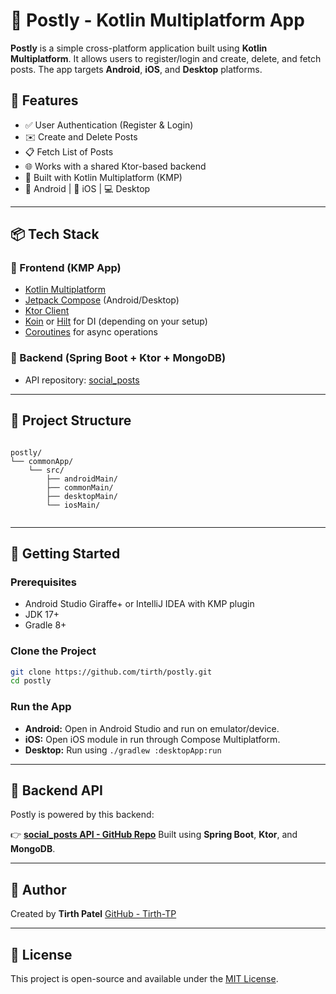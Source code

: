 # 📝 Postly - Kotlin Multiplatform App

**Postly** is a simple cross-platform application built using **Kotlin Multiplatform**. It allows users to register/login and create, delete, and fetch posts. The app targets **Android**, **iOS**, and **Desktop** platforms.

## 🔧 Features

- ✅ User Authentication (Register & Login)
- ✉️ Create and Delete Posts
- 📋 Fetch List of Posts
- 🌐 Works with a shared Ktor-based backend
- 🚀 Built with Kotlin Multiplatform (KMP)
- 📱 Android | 🍏 iOS | 💻 Desktop

---

## 📦 Tech Stack

### 🔸 Frontend (KMP App)
- [Kotlin Multiplatform](w)
- [Jetpack Compose](w) (Android/Desktop)
- [Ktor Client](w)
- [Koin](w) or [Hilt](w) for DI (depending on your setup)
- [Coroutines](w) for async operations

### 🔹 Backend (Spring Boot + Ktor + MongoDB)
- API repository: [social_posts](https://github.com/Tirth-TP/social_posts)

---

## 📁 Project Structure
```

postly/
└── commonApp/
    └── src/
        ├── androidMain/
        ├── commonMain/
        ├── desktopMain/
        └── iosMain/


````

---

## 🚀 Getting Started

### Prerequisites
- Android Studio Giraffe+ or IntelliJ IDEA with KMP plugin
- JDK 17+
- Gradle 8+

### Clone the Project

```bash
git clone https://github.com/tirth/postly.git
cd postly
````

### Run the App

* **Android:** Open in Android Studio and run on emulator/device.
* **iOS:** Open iOS module in run through Compose Multiplatform.
* **Desktop:** Run using `./gradlew :desktopApp:run`

---

## 🔗 Backend API

Postly is powered by this backend:

👉 **[social\_posts API - GitHub Repo](https://github.com/Tirth-TP/social_posts)**
Built using **Spring Boot**, **Ktor**, and **MongoDB**.

---

## 🙌 Author

Created by **Tirth Patel**
[GitHub - Tirth-TP](https://github.com/Tirth-TP)

---

## 📄 License

This project is open-source and available under the [MIT License](./LICENSE).

```
